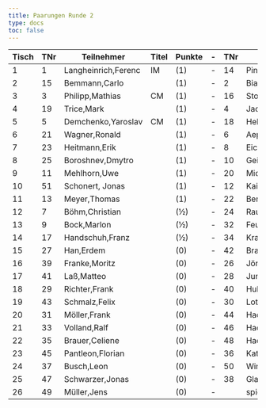 ```yaml
---
title: Paarungen Runde 2
type: docs
toc: false
---
```


| Tisch | TNr | Teilnehmer | Titel | Punkte | - | TNr | Teilnehmer | Titel | Punkte | Ergebnis |
| ----- | ----- | ----- | ----- | ----- | ----- | ----- | ----- | ----- | ----- | ----- | 
| 1 | 1 | Langheinrich,Ferenc | IM | (1) | - | 14 | Pinnau,Hannes |  | (1) | 1 - 0 |
| 2 | 15 | Bemmann,Carlo |  | (1) | - | 2 | Biastoch,Bennet | FM | (1) | ½ - ½ |
| 3 | 3 | Philipp,Mathias | CM | (1) | - | 16 | Stolz,Markus |  | (1) | 1 - 0 |
| 4 | 19 | Trice,Mark |  | (1) | - | 4 | Jacobi,Robin |  | (1) | 0 - 1 |
| 5 | 5 | Demchenko,Yaroslav | CM | (1) | - | 18 | Hellrung,Bernhard,Dr. |  | (1) | 1 - 0 |
| 6 | 21 | Wagner,Ronald |  | (1) | - | 6 | Aepfler,Christian | FM | (1) | 0 - 1 |
| 7 | 23 | Heitmann,Erik |  | (1) | - | 8 | Eichenauer,Pascal |  | (1) | 0 - 1 |
| 8 | 25 | Boroshnev,Dmytro |  | (1) | - | 10 | Geißhirt,Marco |  | (1) | 1 - 0 |
| 9 | 11 | Mehlhorn,Uwe |  | (1) | - | 20 | Michael,Torsten |  | (1) | 1 - 0 |
| 10 | 51 | Schonert, Jonas |  | (1) | - | 12 | Kaiser,Markus |  | (1) | 0 - 1 |
| 11 | 13 | Meyer,Thomas |  | (1) | - | 22 | Berbig,Georg |  | (1) | 1 - 0 |
| 12 | 7 | Böhm,Christian |  | (½) | - | 24 | Rauch,Arwid |  | (1) | 1 - 0 |
| 13 | 9 | Bock,Marlon |  | (½) | - | 32 | Feuerpfeil,Tyler Joel |  | (½) | 1 - 0 |
| 14 | 17 | Handschuh,Franz |  | (½) | - | 34 | Kratzsch,Luis Anton |  | (½) | ½ - ½ |
| 15 | 27 | Han,Erdem |  | (0) | - | 42 | Brandt,Wolfgang |  | (½) | 1 - 0 |
| 16 | 39 | Franke,Moritz |  | (0) | - | 26 | Jörges,Frank |  | (0) | 0 - 1 |
| 17 | 41 | Laß,Matteo |  | (0) | - | 28 | Jung,Timo |  | (0) | 0 - 1 |
| 18 | 29 | Richter,Frank |  | (0) | - | 40 | Huber,Andreas |  | (0) | 0 - 1 |
| 19 | 43 | Schmalz,Felix |  | (0) | - | 30 | Lotz,Arthur |  | (0) | 1 - 0 |
| 20 | 31 | Möller,Frank |  | (0) | - | 44 | Hadelich,Iason |  | (0) | 0 - 1 |
| 21 | 33 | Volland,Ralf |  | (0) | - | 46 | Hadelich,Levin |  | (0) | 0 - 1 |
| 22 | 35 | Brauer,Celiene |  | (0) | - | 48 | Hadelich,Taron |  | (0) | 1 - 0 |
| 23 | 45 | Pantleon,Florian |  | (0) | - | 36 | Katzmann,Kimi |  | (0) | 0 - 1 |
| 24 | 37 | Busch,Leon |  | (0) | - | 50 | Winger,Frank |  | (0) | 1 - 0 |
| 25 | 47 | Schwarzer,Jonas |  | (0) | - | 38 | Glaser,Bernhard |  | (0) | ½ - ½ |
| 26 | 49 | Müller,Jens |  | (0) | - |  | spielfrei |  | (0) | + - - |